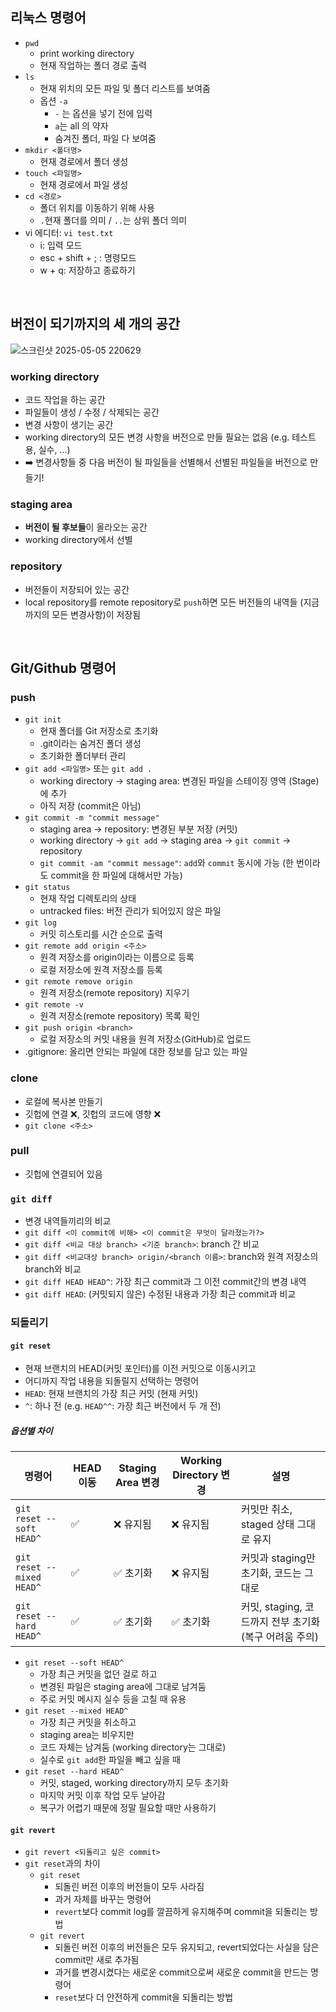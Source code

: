 ## 리눅스 명령어
- `pwd`
  - print working directory
  - 현재 작업하는 폴더 경로 출력
- `ls`
  - 현재 위치의 모든 파일 및 폴더 리스트를 보여줌
  - 옵션 `-a`
    - `-` 는 옵션을 넣기 전에 입력
    - `a`는 all 의 약자
    - 숨겨진 폴더, 파일 다 보여줌
- `mkdir <폴더명>`
  - 현재 경로에서 폴더 생성
- `touch <파일명>`
  - 현재 경로에서 파일 생성
- `cd <경로>`
  - 폴더 위치를 이동하기 위해 사용
  - `.`현재 폴더를 의미 / `..`는 상위 폴더 의미
- vi 에디터: `vi test.txt`
  - i: 입력 모드
  - esc + shift + ; : 명령모드
  - w + q: 저장하고 종료하기
<br/>

## 버전이 되기까지의 세 개의 공간
![스크린샷 2025-05-05 220629](https://github.com/user-attachments/assets/66ad1950-5efe-4181-b9be-da710d6bcc96)
### working directory
- 코드 작업을 하는 공간
- 파일들이 생성 / 수정 / 삭제되는 공간
- 변경 사항이 생기는 공간
- working directory의 모든 변경 사항을 버전으로 만들 필요는 없음 (e.g. 테스트용, 실수, ...)
- ➡️ 변경사항들 중 다음 버전이 될 파일들을 선별해서 선별된 파일들을 버전으로 만들기!
### staging area
- **버전이 될 후보들**이 올라오는 공간
- working directory에서 선별
### repository
- 버전들이 저장되어 있는 공간
- local repository를 remote repository로 `push`하면 모든 버전들의 내역들 (지금까지의 모든 변경사항)이 저장됨  
<br/>

## Git/Github 명령어
### push
- `git init`
  - 현재 폴더를 Git 저장소로 초기화
  - .git이라는 숨겨진 폴더 생성
  - 초기화한 폴더부터 관리 
- `git add <파일명>` 또는 `git add .`
  - working directory → staging area: 변경된 파일을 스테이징 영역 (Stage)에 추가
  - 아직 저장 (commit은 아님)
- `git commit -m "commit message"`
  - staging area → repository: 변경된 부분 저장 (커밋)
  - working directory → `git add` → staging area → `git commit` → repository
  - `git commit -am "commit message"`: `add`와 `commit` 동시에 가능 (한 번이라도 commit을 한 파일에 대해서만 가능)
- `git status`
  - 현재 작업 디렉토리의 상태
  - untracked files: 버전 관리가 되어있지 않은 파일 
- `git log`
  - 커밋 히스토리를 시간 순으로 출력
- `git remote add origin <주소>`
  - 원격 저장소를 origin이라는 이름으로 등록
  - 로컬 저장소에 원격 저장소를 등록
- `git remote remove origin`
  - 원격 저장소(remote repository) 지우기
- `git remote -v `
  - 원격 저장소(remote repository) 목록 확인
- `git push origin <branch>`
  - 로컬 저장소의 커밋 내용을 원격 저장소(GitHub)로 업로드
- .gitignore: 올리면 안되는 파일에 대한 정보를 담고 있는 파일
### clone
- 로컬에 복사본 만들기
- 깃헙에 연결 ❌, 깃헙의 코드에 영향 ❌
- `git clone <주소>`
### pull
- 깃헙에 연결되어 있음 
### `git diff`
- 변경 내역들끼리의 비교
- `git diff <이 commit에 비해> <이 commit은 무엇이 달라졌는가?>`
- `git diff <비교 대상 branch> <기준 branch>`: branch 간 비교 
- `git diff <비교대상 branch> origin/<branch 이름>`: branch와 원격 저장소의 branch와 비교
- `git diff HEAD HEAD^`: 가장 최근 commit과 그 이전 commit간의 변경 내역 
- `git diff HEAD`: (커밋되지 않은) 수정된 내용과 가장 최근 commit과 비교 
### 되돌리기
#### `git reset`
- 현재 브랜치의 HEAD(커밋 포인터)를 이전 커밋으로 이동시키고
- 어디까지 작업 내용을 되돌릴지 선택하는 명령어
- `HEAD`: 현재 브랜치의 가장 최근 커밋 (현재 커밋)
- `^`: 하나 전 (e.g. `HEAD^^`: 가장 최근 버전에서 두 개 전)
##### 옵션별 차이

| 명령어                     | HEAD 이동 | Staging Area 변경 | Working Directory 변경 | 설명                                                       |
|----------------------------|------------|---------------------|--------------------------|------------------------------------------------------------|
| `git reset --soft HEAD^`  | ✅         | ❌ 유지됨           | ❌ 유지됨                | 커밋만 취소, staged 상태 그대로 유지                      |
| `git reset --mixed HEAD^` | ✅         | ✅ 초기화           | ❌ 유지됨                | 커밋과 staging만 초기화, 코드는 그대로                    |
| `git reset --hard HEAD^`  | ✅         | ✅ 초기화           | ✅ 초기화                | 커밋, staging, 코드까지 전부 초기화 (복구 어려움 주의)    |


- `git reset --soft HEAD^`
  - 가장 최근 커밋을 없던 걸로 하고
  - 변경된 파일은 staging area에 그대로 남겨둠
  - 주로 커밋 메시지 실수 등을 고칠 때 유용
- `git reset --mixed HEAD^`
  - 가장 최근 커밋을 취소하고
  - staging area는 비우지만
  - 코드 자체는 남겨둠 (working directory는 그대로)
  - 실수로 `git add`한 파일을 빼고 싶을 때
- `git reset --hard HEAD^`
  - 커밋, staged, working directory까지 모두 초기화
  - 마지막 커밋 이후 작업 모두 날아감 
  - 복구가 어렵기 때문에 정말 필요할 때만 사용하기 
#### `git revert`
- `git revert <되돌리고 싶은 commit>`
- `git reset`과의 차이
  - `git reset`
    - 되돌린 버전 이후의 버전들이 모두 사라짐
    - 과거 자체를 바꾸는 명령어
    - `revert`보다 commit log를 깔끔하게 유지해주며 commit을 되돌리는 방법
  - `git revert`
    - 되돌린 버전 이후의 버전들은 모두 유지되고, revert되었다는 사실을 담은 commit만 새로 추가됨 
    - 과거를 변경시켰다는 새로운 commit으로써 새로운 commit을 만드는 명령어
    - `reset`보다 더 안전하게 commit을 되돌리는 방법